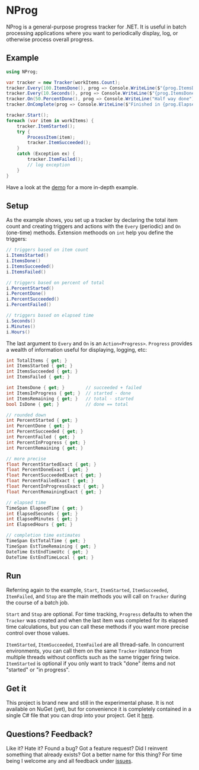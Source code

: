 # NProg

NProg is a general-purpose progress tracker for .NET. It is useful in batch processing applications where you want to periodically display, log, or otherwise process overall progress.

## Example

```C#
using NProg;

var tracker = new Tracker(workItems.Count);
tracker.Every(100.ItemsDone(), prog => Console.WriteLine($"{prog.ItemsDone} items done"));
tracker.Every(10.Seconds(), prog => Console.WriteLine($"{prog.ItemsDone} items done"));
tracker.On(50.PercentDone(), prog => Console.WriteLine("Half way done"));
tracker.OnComplete(prog => Console.WriteLine($"Finished in {prog.ElapsedSeconds} seconds"));

tracker.Start();
foreach (var item in workItems) {
	tracker.ItemStarted();
	try {
		ProcessItem(item);
		tracker.ItemSucceeded();
	}
	catch (Exception ex) {
		tracker.ItemFailed();
		// log exception
	}
}
```

Have a look at the [demo](https://github.com/tmenier/NProg/blob/master/NProg.Demo/Program.cs) for a more in-depth example.

## Setup

As the example shows, you set up a tracker by declaring the total item count and creating triggers and actions with the `Every` (periodic) and `On` (one-time) methods. Extension methoods on `int` help you define the triggers:

```C#
// triggers based on item count
i.ItemsStarted()
i.ItemsDone()
i.ItemsSucceeded()
i.ItemsFailed()

// triggers based on percent of total
i.PercentStarted()
i.PercentDone()
i.PercentSucceeded()
i.PercentFailed()

// triggers based on elapsed time
i.Seconds()
i.Minutes()
i.Hours()
```

The last argument to `Every` and `On` is an `Action<Progress>`. `Progress` provides a wealth of information useful for displaying, logging, etc:

```c#
int TotalItems { get; }
int ItemsStarted { get; }
int ItemsSucceeded { get; }
int ItemsFailed { get; }

int ItemsDone { get; }        // succeeded + failed
int ItemsInProgress { get; }  // started - done
int ItemsRemaining { get; }   // total - started
bool IsDone { get; }          // done == total

// rounded down
int PercentStarted { get; }
int PercentDone { get; }
int PercentSucceeded { get; }
int PercentFailed { get; }
int PercentInProgress { get; }
int PercentRemaining { get; }

// more precise
float PercentStartedExact { get; }
float PercentDoneExact { get; }
float PercentSucceededExact { get; }
float PercentFailedExact { get; }
float PercentInProgressExact { get; }
float PercentRemainingExact { get; }

// elapsed time
TimeSpan ElapsedTime { get; }
int ElapsedSeconds { get; }
int ElapsedMinutes { get; }
int ElapsedHours { get; }

// completion time estimates
TimeSpan EstTotalTime { get; }
TimeSpan EstTimeRemaining { get; }
DateTime EstEndTimeUtc { get; }
DateTime EstEndTimeLocal { get; }
```

## Run

Referring again to the example, `Start`, `ItemStarted`, `ItemSucceeded`, `ItemFailed`, and `Stop` are the main methods you will call on `Tracker` during the course of a batch job.

`Start` and `Stop` are optional. For time tracking, `Progress` defaults to when the `Tracker` was created and when the last item was completed for its elapsed time calculations, but you can call these methods if you want more precise control over those values.

`ItemStarted`, `ItemSucceeded`, `ItemFailed` are all thread-safe. In concurrent environments, you can call them on the same `Tracker` instance from multiple threads without conflicts such as the same trigger firing twice. `ItemStarted` is optional if you only want to track "done" items and not "started" or "in progress".
    
## Get it

This project is brand new and still in the experimental phase. It is not available on NuGet (yet), but for convenience it is completely contained in a single C# file that you can drop into your project. Get it [here](https://raw.githubusercontent.com/tmenier/NProg/master/NProg/Tracker.cs).

## Questions? Feedback?

Like it? Hate it? Found a bug? Got a feature request? Did I reinvent something that already exists? Got a better name for this thing? For time being I welcome any and all feedback under [issues](https://github.com/tmenier/NProg/issues).
